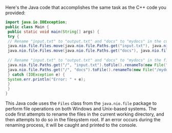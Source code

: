 Here's the Java code that accomplishes the same task as the C++ code you provided:
```java
import java.io.IOException;
public class Main {
 public static void main(String[] args) {
 try {
 // Rename "input.txt" to "output.txt" and "docs" to "mydocs" in the current working directory
 java.nio.file.Files.move(java.nio.file.Paths.get("input.txt"), java.nio.file.Paths.get("output.txt"));
 java.nio.file.Files.move(java.nio.file.Paths.get("docs"), java.nio.file.Paths.get("mydocs"));
 
 // Rename "input.txt" to "output.txt" and "docs" to "mydocs" in the filesystem root
 java.nio.file.Paths.get("/", "input.txt").toFile().renameTo(new File("/output.txt"));
 java.nio.file.Paths.get("/", "docs").toFile().renameTo(new File("/mydocs"));
 } catch (IOException e) {
 System.err.println("Error: " + e);
 }
 }
}
```
This Java code uses the `Files` class from the `java.nio.file` package to perform file operations on both Windows and Unix-based systems. The code first attempts to rename the files in the current working directory, and then attempts to do so in the filesystem root. If an error occurs during the renaming process, it will be caught and printed to the console.

